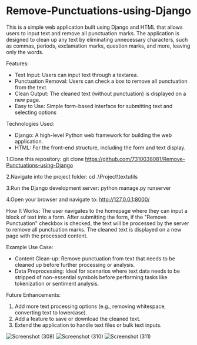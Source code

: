 # Remove-Punctuations-using-Django
This is a simple web application built using Django and HTML that allows users to input text and remove all punctuation marks. The application is designed to clean up any text by eliminating unnecessary characters, such as commas, periods, exclamation marks, question marks, and more, leaving only the words.

Features:
- Text Input: Users can input text through a textarea.
- Punctuation Removal: Users can check a box to remove all punctuation from the text.
- Clean Output: The cleaned text (without punctuation) is displayed on a new page.
- Easy to Use: Simple form-based interface for submitting text and selecting options

Technologies Used:
- Django: A high-level Python web framework for building the web application.
- HTML: For the front-end structure, including the form and text display.

1.Clone this repository:
git clone https://github.com/7310038081/Remove-Punctuations-using-Django

2.Navigate into the project folder:
cd .\Project\textutils  

3.Run the Django development server:
python manage.py runserver

4.Open your browser and navigate to:
http://127.0.0.1:8000/

How It Works:
The user navigates to the homepage where they can input a block of text into a form.
After submitting the form, if the "Remove Punctuation" checkbox is checked, the text will be processed by the server to remove all punctuation marks.
The cleaned text is displayed on a new page with the processed content.

Example Use Case:
- Content Clean-up: Remove punctuation from text that needs to be cleaned up before further processing or analysis.
- Data Preprocessing: Ideal for scenarios where text data needs to be stripped of non-essential symbols before performing tasks like tokenization or sentiment analysis.

Future Enhancements:
1. Add more text processing options (e.g., removing whitespace, converting text to lowercase).
2. Add a feature to save or download the cleaned text.
3. Extend the application to handle text files or bulk text inputs.


![Screenshot (308)](https://github.com/user-attachments/assets/e30c5760-9778-4ce5-9ca3-8b052d98f430)
![Screenshot (310)](https://github.com/user-attachments/assets/eb7c8bdc-b822-49ac-b563-0f32f21301a9)
![Screenshot (311)](https://github.com/user-attachments/assets/d4e4f8ae-62cd-4959-be9f-c787115b40f7)





